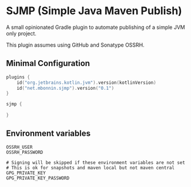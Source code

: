 # SJMP (Simple Java Maven Publish)

A small opinionated Gradle plugin to automate publishing of a simple JVM only project.

This plugin assumes using GitHub and Sonatype OSSRH.

## Minimal Configuration

```kotlin
plugins {
    id("org.jetbrains.kotlin.jvm").version(kotlinVersion)
    id("net.mbonnin.sjmp").version("0.1")
}

sjmp {
    
}
```

## Environment variables

```
OSSRH_USER
OSSRH_PASSWORD

# Signing will be skipped if these environment variables are not set
# This is ok for snapshots and maven local but not maven central
GPG_PRIVATE_KEY
GPG_PRIVATE_KEY_PASSWORD
```
